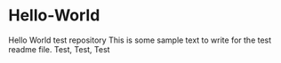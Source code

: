 # Hello-World
Hello World test repository
This is some sample text to write for the test readme file.
Test, Test, Test

